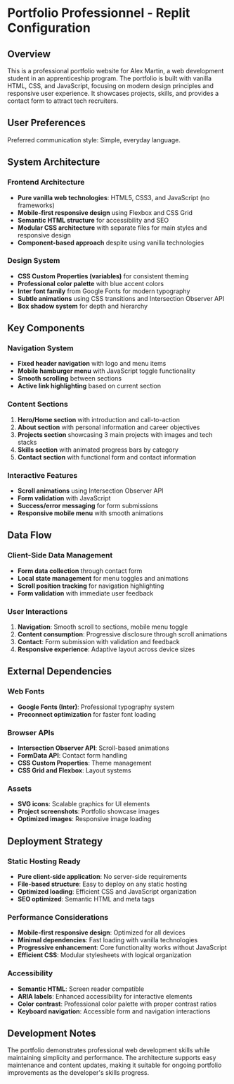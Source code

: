 # Portfolio Professionnel - Replit Configuration

## Overview

This is a professional portfolio website for Alex Martin, a web development student in an apprenticeship program. The portfolio is built with vanilla HTML, CSS, and JavaScript, focusing on modern design principles and responsive user experience. It showcases projects, skills, and provides a contact form to attract tech recruiters.

## User Preferences

Preferred communication style: Simple, everyday language.

## System Architecture

### Frontend Architecture
- **Pure vanilla web technologies**: HTML5, CSS3, and JavaScript (no frameworks)
- **Mobile-first responsive design** using Flexbox and CSS Grid
- **Semantic HTML structure** for accessibility and SEO
- **Modular CSS architecture** with separate files for main styles and responsive design
- **Component-based approach** despite using vanilla technologies

### Design System
- **CSS Custom Properties (variables)** for consistent theming
- **Professional color palette** with blue accent colors
- **Inter font family** from Google Fonts for modern typography
- **Subtle animations** using CSS transitions and Intersection Observer API
- **Box shadow system** for depth and hierarchy

## Key Components

### Navigation System
- **Fixed header navigation** with logo and menu items
- **Mobile hamburger menu** with JavaScript toggle functionality
- **Smooth scrolling** between sections
- **Active link highlighting** based on current section

### Content Sections
1. **Hero/Home section** with introduction and call-to-action
2. **About section** with personal information and career objectives
3. **Projects section** showcasing 3 main projects with images and tech stacks
4. **Skills section** with animated progress bars by category
5. **Contact section** with functional form and contact information

### Interactive Features
- **Scroll animations** using Intersection Observer API
- **Form validation** with JavaScript
- **Success/error messaging** for form submissions
- **Responsive mobile menu** with smooth animations

## Data Flow

### Client-Side Data Management
- **Form data collection** through contact form
- **Local state management** for menu toggles and animations
- **Scroll position tracking** for navigation highlighting
- **Form validation** with immediate user feedback

### User Interactions
1. **Navigation**: Smooth scroll to sections, mobile menu toggle
2. **Content consumption**: Progressive disclosure through scroll animations
3. **Contact**: Form submission with validation and feedback
4. **Responsive experience**: Adaptive layout across device sizes

## External Dependencies

### Web Fonts
- **Google Fonts (Inter)**: Professional typography system
- **Preconnect optimization** for faster font loading

### Browser APIs
- **Intersection Observer API**: Scroll-based animations
- **FormData API**: Contact form handling
- **CSS Custom Properties**: Theme management
- **CSS Grid and Flexbox**: Layout systems

### Assets
- **SVG icons**: Scalable graphics for UI elements
- **Project screenshots**: Portfolio showcase images
- **Optimized images**: Responsive image loading

## Deployment Strategy

### Static Hosting Ready
- **Pure client-side application**: No server-side requirements
- **File-based structure**: Easy to deploy on any static hosting
- **Optimized loading**: Efficient CSS and JavaScript organization
- **SEO optimized**: Semantic HTML and meta tags

### Performance Considerations
- **Mobile-first responsive design**: Optimized for all devices
- **Minimal dependencies**: Fast loading with vanilla technologies
- **Progressive enhancement**: Core functionality works without JavaScript
- **Efficient CSS**: Modular stylesheets with logical organization

### Accessibility
- **Semantic HTML**: Screen reader compatible
- **ARIA labels**: Enhanced accessibility for interactive elements
- **Color contrast**: Professional color palette with proper contrast ratios
- **Keyboard navigation**: Accessible form and navigation interactions

## Development Notes

The portfolio demonstrates professional web development skills while maintaining simplicity and performance. The architecture supports easy maintenance and content updates, making it suitable for ongoing portfolio improvements as the developer's skills progress.
